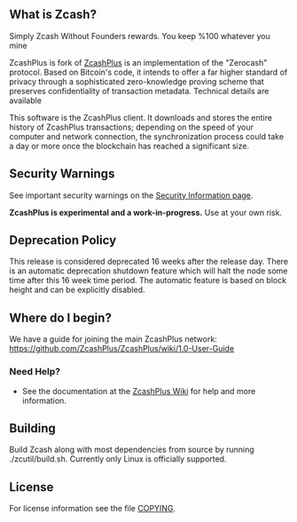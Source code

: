 
What is Zcash?
--------------
Simply Zcash Without Founders rewards. You keep %100 whatever you mine

ZcashPlus is fork of [ZcashPlus](http://www.zcashplus.org/) is an implementation of the "Zerocash" protocol.
Based on Bitcoin's code, it intends to offer a far higher standard of privacy
through a sophisticated zero-knowledge proving scheme that preserves
confidentiality of transaction metadata. Technical details are available


This software is the ZcashPlus client. It downloads and stores the entire history
of ZcashPlus transactions; depending on the speed of your computer and network
connection, the synchronization process could take a day or more once the
blockchain has reached a significant size.

Security Warnings
-----------------

See important security warnings on the
[Security Information page](http://www.zcashplus.org/support/security/).

**ZcashPlus is experimental and a work-in-progress.** Use at your own risk.

Deprecation Policy
------------------

This release is considered deprecated 16 weeks after the release day. There
is an automatic deprecation shutdown feature which will halt the node some
time after this 16 week time period. The automatic feature is based on block
height and can be explicitly disabled.

Where do I begin?
-----------------
We have a guide for joining the main ZcashPlus network:
https://github.com/ZcashPlus/ZcashPlus/wiki/1.0-User-Guide

### Need Help?

* See the documentation at the [ZcashPlus Wiki](https://github.com/ZcashPlus/ZcashPlus/wiki)
  for help and more information.


Building
--------

Build Zcash along with most dependencies from source by running
./zcutil/build.sh. Currently only Linux is officially supported.

License
-------

For license information see the file [COPYING](COPYING).
